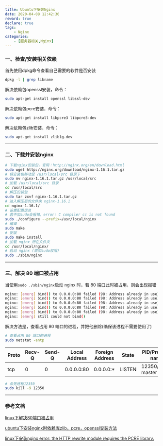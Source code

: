 ```yaml
---
title: Ubuntu下安装Nginx
date: 2020-04-08 12:42:36
reward: true
declare: true
tags: 
	- Nginx
categories: 
    - [服务器相关,Nginx]
---
```


###  一、检查/安装相关依赖

首先使用dpkg命令查看自己需要的软件是否安装

```bash
dpkg -l | grep libname
```

解决依赖包openssl安装，命令：

```bash
sudo apt-get install openssl libssl-dev
```

解决依赖包pcre安装，命令：

```bash
sudo apt-get install libpcre3 libpcre3-dev
```

解决依赖包zlib安装，命令：

```bash
sudo apt-get install zlib1g-dev
```

---

<!--more-->

### 二、下载并安装nginx

```bash
# 下载nginx安装包，官网：http://nginx.org/en/download.html
sudo wget http://nginx.org/download/nginx-1.16.1.tar.gz
# 将安装包移动至 /usr/local/src 目录下
sudo mv nginx-1.16.1.tar.gz /usr/local/src
# 加载 /usr/local/src 目录
cd /usr/local/src
# 解压安装包
sudo tar zxvf nginx-1.16.1.tar.gz
# 进入解压后的文件夹 nginx-1.16.1
cd nginx-1.16.1/
# 设置配置信息
# 若不加sudo会报错，error: C compiler cc is not found
sudo ./configure --prefix=/usr/local/nginx
# 编译
sudo make
# 安装
sudo make install
# 加载 nginx 所在文件夹
cd /usr/local/nginx/
# 启动 nginx (需加sudo权限)
sudo ./sbin/nginx
```

---

### 	三、解决 80 端口被占用

当使用``sudo ./sbin/nginx``启动 nginx 时，若 80 端口此时被占用，则会出现报错

```bash
nginx: [emerg] bind() to 0.0.0.0:80 failed (98: Address already in use)
nginx: [emerg] bind() to 0.0.0.0:80 failed (98: Address already in use)
nginx: [emerg] bind() to 0.0.0.0:80 failed (98: Address already in use)
nginx: [emerg] bind() to 0.0.0.0:80 failed (98: Address already in use)
nginx: [emerg] bind() to 0.0.0.0:80 failed (98: Address already in use)
nginx: [emerg] still could not bind()
```

解决方法是，查看占用 80 端口的进程，并把他删除(确保该进程不需要使用了)

```bash
# 查看占用 80 端口的进程
sudo netstat -antp
```

| Proto | Recv-Q | Send-Q | Local Address | Foreign Address | State  | PID/Program name    |
| ----- | ------ | ------ | ------------- | --------------- | ------ | ------------------- |
| tcp   | 0      | 0      | 0.0.0.0:80    | 0.0.0.0:*       | LISTEN | 12350/nginx: master |

```bash
# 杀死进程12350
sudo kill -9 12350
```

---

### 参考文档

[linux下解决80端口被占用](https://blog.csdn.net/qq_33421902/article/details/80237266)

[ubuntu下安装nginx时依赖库zlib，pcre，openssl安装方法](https://blog.csdn.net/z920954494/article/details/52132125)

[linux下安装nginx error: the HTTP rewrite module requires the PCRE library.](https://blog.csdn.net/hybaym/article/details/50929958)